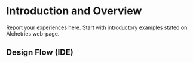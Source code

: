 # Introduction and Overview

Report your experiences here.
Start with introductory examples stated on Alchetries web-page.

## Design Flow (IDE)

